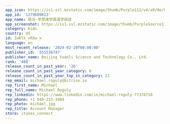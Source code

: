 ```yaml
---
app_icon: https://is1-ssl.mzstatic.com/image/thumb/Purple112/v4/a9/0e/88/a90e88bf-416b-c4ff-8797-242232f4d61f/AppIcon-0-0-1x_U007emarketing-0-10-0-0-85-220.png/1024x1024bb.png
app_id: '1279609813'
app_name: 斑马-学思维学英语学阅读
app_screenshot: https://is1-ssl.mzstatic.com/image/thumb/PurpleSource116/v4/ab/eb/c7/abebc76d-3c9c-eca1-797c-e83a56dbecb0/d06b8131-4c06-4c66-b307-7c0b37fbb95c_6.5__U82f1_U5bf8_1242_x_2688-1.png/1242x2688bb.png
category: Kids
country: US
id: IwKlk_vRXw_x
language: en
most_recent_release: '2024-02-20T00:00:00'
publisher_id: '551536747'
publisher_name: Beijing Yuanli Science and Technology Co., Ltd.
rank: '488'
release_count_in_past_year: '26'
release_count_in_past_year_category: 6
release_count_in_past_year_top_in_category: 23
rep_email: michael.roguly@bitrise.io
rep_first_name: Michael
rep_full_name: Michael Roguly
rep_linkedin: https://www.linkedin.com/in/michael-roguly-77376710
rep_phone: +1 949-233-3404
rep_photo: michael.jpg
rep_title: Account Manager
store: itunes_connect
---
```

